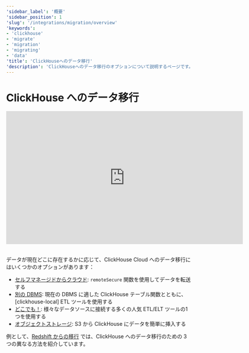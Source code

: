 ```yaml
---
'sidebar_label': '概要'
'sidebar_position': 1
'slug': '/integrations/migration/overview'
'keywords':
- 'clickhouse'
- 'migrate'
- 'migration'
- 'migrating'
- 'data'
'title': 'ClickHouseへのデータ移行'
'description': 'ClickHouseへのデータ移行のオプションについて説明するページです。'
---
```





# ClickHouse へのデータ移行

<div class='vimeo-container'>
  <iframe src="https://player.vimeo.com/video/753082620?h=eb566c8c08"
    width="640"
    height="360"
    frameborder="0"
    allow="autoplay;
    fullscreen;
    picture-in-picture"
    allowfullscreen>
  </iframe>
</div>

<br/>

データが現在どこに存在するかに応じて、ClickHouse Cloud へのデータ移行にはいくつかのオプションがあります：

- [セルフマネージドからクラウド](./clickhouse-to-cloud.md): `remoteSecure` 関数を使用してデータを転送する
- [別の DBMS](./clickhouse-local-etl.md): 現在の DBMS に適した ClickHouse テーブル関数とともに、[clickhouse-local] ETL ツールを使用する
- [どこでも！](./etl-tool-to-clickhouse.md): 様々なデータソースに接続する多くの人気 ETL/ELT ツールの1つを使用する
- [オブジェクトストレージ](./object-storage-to-clickhouse.md): S3 から ClickHouse にデータを簡単に挿入する

例として、[Redshift からの移行](/integrations/data-ingestion/redshift/index.md) では、ClickHouse へのデータ移行のための 3 つの異なる方法を紹介しています。
